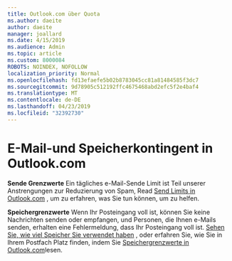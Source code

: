 ```yaml
---
title: Outlook.com über Quota
ms.author: daeite
author: daeite
manager: joallard
ms.date: 4/15/2019
ms.audience: Admin
ms.topic: article
ms.custom: 8000084
ROBOTS: NOINDEX, NOFOLLOW
localization_priority: Normal
ms.openlocfilehash: fd13efaefe5b02b8783045cc81a81484585f3dc7
ms.sourcegitcommit: 9d78905c512192ffc4675468abd2efc5f2e4baf4
ms.translationtype: MT
ms.contentlocale: de-DE
ms.lasthandoff: 04/23/2019
ms.locfileid: "32392730"
---
```

# <a name="email-and-storage-quota-in-outlookcom"></a>E-Mail-und Speicherkontingent in Outlook.com

**Sende Grenzwerte** Ein tägliches e-Mail-Sende Limit ist Teil unserer Anstrengungen zur Reduzierung von Spam, Read [Send Limits in Outlook.com](https://support.office.com/article/279ee200-594c-40f0-9ec8-bb6af7735c2e) , um zu erfahren, was Sie tun können, um zu helfen.

**Speichergrenzwerte** Wenn Ihr Posteingang voll ist, können Sie keine Nachrichten senden oder empfangen, und Personen, die Ihnen e-Mails senden, erhalten eine Fehlermeldung, dass Ihr Posteingang voll ist. [Sehen Sie, wie viel Speicher Sie verwendet haben](https://go.microsoft.com/fwlink/?linkid=2052089) , oder erfahren Sie, wie Sie in Ihrem Postfach Platz finden, indem Sie [Speichergrenzwerte in Outlook.com](https://support.office.com/article/7ac99134-69e5-4619-ac0b-2d313bba5e9e)lesen.